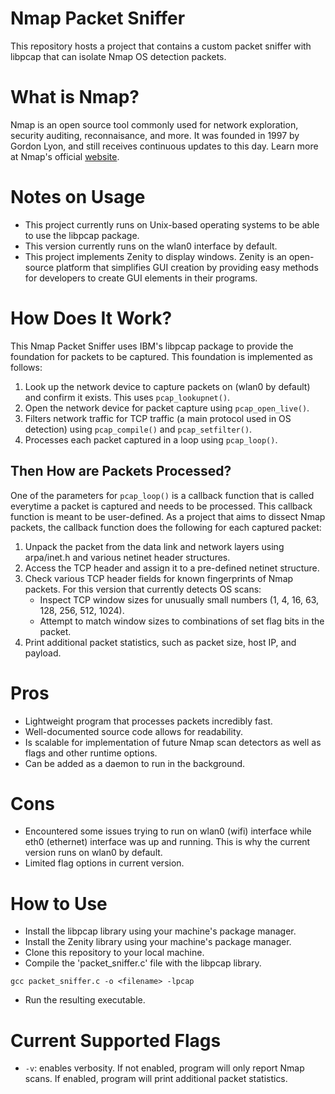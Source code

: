 # Nmap Packet Sniffer
This repository hosts a project that contains a custom packet sniffer with libpcap that can isolate Nmap OS detection packets.

# What is Nmap?
Nmap is an open source tool commonly used for network exploration, security auditing, reconnaisance, and more.
It was founded in 1997 by Gordon Lyon, and still receives continuous updates to this day. Learn more at Nmap's official [website](https://nmap.org). 

# Notes on Usage
 - This project currently runs on Unix-based operating systems to be able to use the libpcap package.
 - This version currently runs on the wlan0 interface by default.
 - This project implements Zenity to display windows. Zenity is an open-source platform that simplifies GUI creation by providing easy methods for developers to create GUI elements in their programs.

# How Does It Work?
This Nmap Packet Sniffer uses IBM's libpcap package to provide the foundation for packets to be captured. This foundation is implemented as follows:
 1. Look up the network device to capture packets on (wlan0 by default) and confirm it exists. This uses `pcap_lookupnet()`.
 2. Open the network device for packet capture using `pcap_open_live()`.
 3. Filters network traffic for TCP traffic (a main protocol used in OS detection) using `pcap_compile()` and `pcap_setfilter()`.
 4. Processes each packet captured in a loop using `pcap_loop()`.

## Then How are Packets Processed?
One of the parameters for `pcap_loop()` is a callback function that is called everytime a packet is captured and needs to be processed.
This callback function is meant to be user-defined. As a project that aims to dissect Nmap packets, the callback function does the following for each captured packet:
 1. Unpack the packet from the data link and network layers using arpa/inet.h and various netinet header structures.
 2. Access the TCP header and assign it to a pre-defined netinet structure.
 3. Check various TCP header fields for known fingerprints of Nmap packets. For this version that currently detects OS scans:
	- Inspect TCP window sizes for unusually small numbers (1, 4, 16, 63, 128, 256, 512, 1024).
	- Attempt to match window sizes to combinations of set flag bits in the packet.
 4. Print additional packet statistics, such as packet size, host IP, and payload.

# Pros
 - Lightweight program that processes packets incredibly fast.
 - Well-documented source code allows for readability.
 - Is scalable for implementation of future Nmap scan detectors as well as flags and other runtime options.
 - Can be added as a daemon to run in the background. 

# Cons
 - Encountered some issues trying to run on wlan0 (wifi) interface while eth0 (ethernet) interface was up and running. This is why the current version runs on wlan0 by default. 
 - Limited flag options in current version.

# How to Use
 - Install the libpcap library using your machine's package manager.
 - Install the Zenity library using your machine's package manager. 
 - Clone this repository to your local machine.
 - Compile the 'packet_sniffer.c' file with the libpcap library.
 ```
 gcc packet_sniffer.c -o <filename> -lpcap
 ```
 - Run the resulting executable.

# Current Supported Flags
 - `-v`: enables verbosity. If not enabled, program will only report Nmap scans. If enabled, program will print additional packet statistics. 



